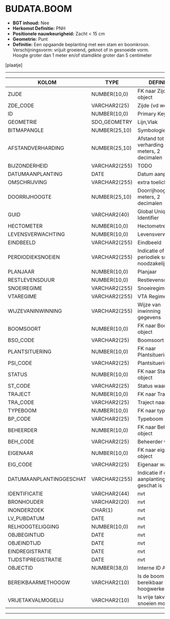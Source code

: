 ﻿# BUDATA.BOOM


* __BGT inhoud:__ Nee
* __Herkomst Definitie:__ PNH
* __Positionele nauwkeurigheid:__ Zacht < 15 cm
* __Geometrie:__ Punt
* __Definitie:__ Een opgaande beplanting met een stam en boomkroon. Verschijningsvorm: vrijuit groeiend, geknot of in gesnoeide vorm. Hoogte groter dan 1 meter en/of stamdikte groter dan 5 centimeter

[plaatje]

***

|KOLOM                           	|TYPE          	|DEFINITIE|
|------                          	|----          	|-----    |
|ZIJDE                           	|NUMBER(10,0)  	|FK naar Zijde object|
|ZDE_CODE                        	|VARCHAR2(25)  	|Zijde (vd weg)|
|ID                              	|NUMBER(10,0)  	|Primary Key|
|GEOMETRIE                       	|SDO_GEOMETRY  	|Lijn,Vlak|
|BITMAPANGLE                     	|NUMBER(25,10) 	|Symbologie hoek|
|AFSTANDVERHARDING               	|NUMBER(25,10) 	|Afstand tot de verharding in meters, 2 decimalen|
|BIJZONDERHEID                   	|VARCHAR2(255) 	|TODO|
|DATUMAANPLANTING                	|DATE          	|Datum aanplanting|
|OMSCHRIJVING                    	|VARCHAR2(255) 	|extra toelichting|
|DOORRIJHOOGTE                   	|NUMBER(25,10) 	|Doorrijhoogte, in meters, 2 decimalen|
|GUID                            	|VARCHAR2(40)  	|Global Unique Identifier|
|HECTOMETER                      	|NUMBER(10,0)  	|Hectometrering|
|LEVENSVERWACHTING               	|NUMBER(10,0)  	|Levensverwachting|
|EINDBEELD			              	|VARCHAR2(255) 	|Eindbeeld|
|PERDIODIEKSNOEIEN               	|VARCHAR2(255) 	|Indicatie of periodiek snoeien noodzakelijk is|
|PLANJAAR                        	|NUMBER(10,0)  	|Planjaar|
|RESTLEVENSDUUR                  	|NUMBER(10,0)  	|Restlevensduur|
|SNOEIREGIME                     	|VARCHAR2(255) 	|Snoeiregime|
|VTAREGIME                       	|VARCHAR2(255) 	|VTA Regime|
|WIJZEVANINWINNING               	|VARCHAR2(255) 	|Wijze van inwinning gegevens|
|BOOMSOORT                       	|NUMBER(10,0)  	|FK naar Boomsoort object|
|BSO_CODE                        	|VARCHAR2(25)  	|Boomsoort|
|PLANTSITUERING                  	|NUMBER(10,0)  	|FK naar Plantsituering|
|PSI_CODE                        	|VARCHAR2(25)  	|Plantsituering|
|STATUS                          	|NUMBER(10,0)  	|FK naar Status object|
|ST_CODE                         	|VARCHAR2(25)  	|Status waarde|
|TRAJECT                         	|NUMBER(10,0)  	|FK naar Traject|
|TRA_CODE                        	|VARCHAR2(25)  	|Traject naam|
|TYPEBOOM                        	|NUMBER(10,0)  	|FK naar typeboom|
|BP_CODE                         	|VARCHAR2(25)  	|Typeboom|
|BEHEERDER                       	|NUMBER(10,0)  	|FK naar Beheerder object|
|BEH_CODE                        	|VARCHAR2(25)  	|Beheerder waarde|
|EIGENAAR                        	|NUMBER(10,0)  	|FK naar eigenaar object|
|EIG_CODE                        	|VARCHAR2(25)  	|Eigenaar waarde|
|DATUMAANPLANTINGGESCHAT         	|VARCHAR2(255) 	|Indicatie if datum aanplanting geschat is|
|IDENTIFICATIE                   	|VARCHAR2(44)  	|nvt|
|BRONHOUDER                      	|VARCHAR2(20)  	|nvt|
|INONDERZOEK                     	|CHAR(1)       	|nvt|
|LV_PUBDATUM                     	|DATE          	|nvt|
|RELHOOGTELIGGING                	|NUMBER(10,0)  	|nvt|
|OBJBEGINTIJD                    	|DATE          	|nvt|
|OBJEINDTIJD                     	|DATE          	|nvt|
|EINDREGISTRATIE                 	|DATE          	|nvt|
|TIJDSTIPREGISTRATIE             	|DATE          	|nvt|
|OBJECTID                        	|NUMBER(38,0)   |Interne ID ArcGIS|
|BEREIKBAARMETHOOGW					|VARCHAR2(10)	|Is de boom bereikbaar met een hoogwerker|
|VRIJETAKVALMOGELIJ					|VARCHAR2(10)	|Is vrije takval bij snoeien mogelijk|

***
